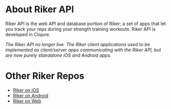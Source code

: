# About Riker API

Riker API is the web API and database portion of Riker; a set of apps that let you track your reps during your strength training workouts.  Riker API is developed in Clojure.

_The Riker API no longer live. The Riker client applications used to be implemented as client/server apps communicating with the Riker API, but are now purely standalone iOS and Android apps._

# Other Riker Repos

* [Riker on iOS](https://github.com/evanspa/riker-ios)
* [Riker on Android](https://github.com/evanspa/riker-android)
* [Riker on Web](https://github.com/evanspa/riker-web)
